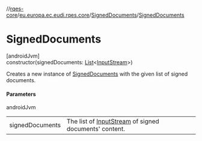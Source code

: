 //[rqes-core](../../../index.md)/[eu.europa.ec.eudi.rqes.core](../index.md)/[SignedDocuments](index.md)/[SignedDocuments](-signed-documents.md)

# SignedDocuments

[androidJvm]\
constructor(signedDocuments: [List](https://kotlinlang.org/api/latest/jvm/stdlib/kotlin.collections/-list/index.html)&lt;[InputStream](https://developer.android.com/reference/kotlin/java/io/InputStream.html)&gt;)

Creates a new instance of [SignedDocuments](index.md) with the given list of signed documents.

#### Parameters

androidJvm

| | |
|---|---|
| signedDocuments | The list of [InputStream](https://developer.android.com/reference/kotlin/java/io/InputStream.html) of signed documents' content. |
